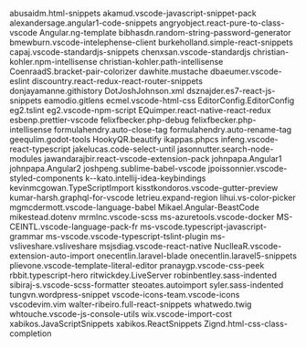 abusaidm.html-snippets
akamud.vscode-javascript-snippet-pack
alexandersage.angular1-code-snippets
angryobject.react-pure-to-class-vscode
Angular.ng-template
bibhasdn.random-string-password-generator
bmewburn.vscode-intelephense-client
burkeholland.simple-react-snippets
capaj.vscode-standardjs-snippets
chenxsan.vscode-standardjs
christian-kohler.npm-intellisense
christian-kohler.path-intellisense
CoenraadS.bracket-pair-colorizer
dawhite.mustache
dbaeumer.vscode-eslint
discountry.react-redux-react-router-snippets
donjayamanne.githistory
DotJoshJohnson.xml
dsznajder.es7-react-js-snippets
eamodio.gitlens
ecmel.vscode-html-css
EditorConfig.EditorConfig
eg2.tslint
eg2.vscode-npm-script
EQuimper.react-native-react-redux
esbenp.prettier-vscode
felixfbecker.php-debug
felixfbecker.php-intellisense
formulahendry.auto-close-tag
formulahendry.auto-rename-tag
geequlim.godot-tools
HookyQR.beautify
ikappas.phpcs
infeng.vscode-react-typescript
jakelucas.code-select-until
jasonnutter.search-node-modules
jawandarajbir.react-vscode-extension-pack
johnpapa.Angular1
johnpapa.Angular2
joshpeng.sublime-babel-vscode
jpoissonnier.vscode-styled-components
k--kato.intellij-idea-keybindings
kevinmcgowan.TypeScriptImport
kisstkondoros.vscode-gutter-preview
kumar-harsh.graphql-for-vscode
letrieu.expand-region
lihui.vs-color-picker
mgmcdermott.vscode-language-babel
Mikael.Angular-BeastCode
mikestead.dotenv
mrmlnc.vscode-scss
ms-azuretools.vscode-docker
MS-CEINTL.vscode-language-pack-fr
ms-vscode.typescript-javascript-grammar
ms-vscode.vscode-typescript-tslint-plugin
ms-vsliveshare.vsliveshare
msjsdiag.vscode-react-native
NuclleaR.vscode-extension-auto-import
onecentlin.laravel-blade
onecentlin.laravel5-snippets
plievone.vscode-template-literal-editor
pranaygp.vscode-css-peek
rbbit.typescript-hero
ritwickdey.LiveServer
robinbentley.sass-indented
sibiraj-s.vscode-scss-formatter
steoates.autoimport
syler.sass-indented
tungvn.wordpress-snippet
vscode-icons-team.vscode-icons
vscodevim.vim
walter-ribeiro.full-react-snippets
whatwedo.twig
whtouche.vscode-js-console-utils
wix.vscode-import-cost
xabikos.JavaScriptSnippets
xabikos.ReactSnippets
Zignd.html-css-class-completion
